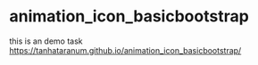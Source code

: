 # animation_icon_basicbootstrap
this is an demo task
 https://tanhataranum.github.io/animation_icon_basicbootstrap/
